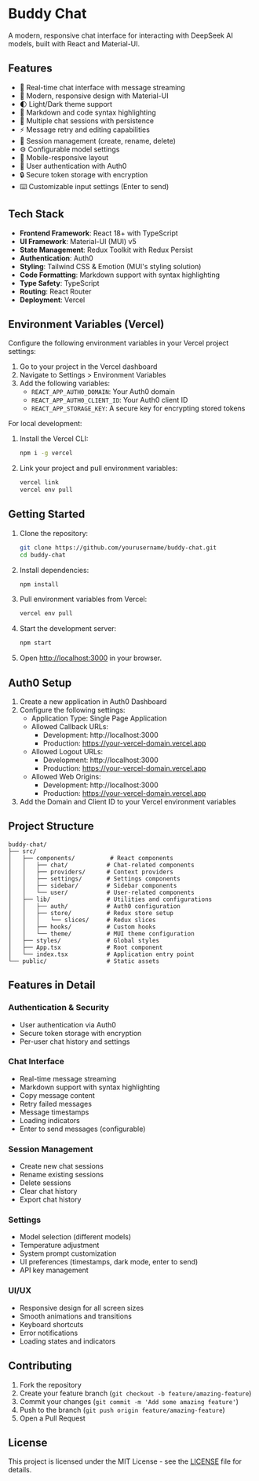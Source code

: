 # Buddy Chat

A modern, responsive chat interface for interacting with DeepSeek AI models, built with React and Material-UI.

## Features

- 💬 Real-time chat interface with message streaming
- 🎨 Modern, responsive design with Material-UI
- 🌓 Light/Dark theme support
- 📝 Markdown and code syntax highlighting
- 💾 Multiple chat sessions with persistence
- ⚡ Message retry and editing capabilities
- 🔄 Session management (create, rename, delete)
- ⚙️ Configurable model settings
- 📱 Mobile-responsive layout
- 🔐 User authentication with Auth0
- 🔒 Secure token storage with encryption
- ⌨️ Customizable input settings (Enter to send)

## Tech Stack

- **Frontend Framework**: React 18+ with TypeScript
- **UI Framework**: Material-UI (MUI) v5
- **State Management**: Redux Toolkit with Redux Persist
- **Authentication**: Auth0
- **Styling**: Tailwind CSS & Emotion (MUI's styling solution)
- **Code Formatting**: Markdown support with syntax highlighting
- **Type Safety**: TypeScript
- **Routing**: React Router
- **Deployment**: Vercel

## Environment Variables (Vercel)

Configure the following environment variables in your Vercel project settings:

1. Go to your project in the Vercel dashboard
2. Navigate to Settings > Environment Variables
3. Add the following variables:
   - `REACT_APP_AUTH0_DOMAIN`: Your Auth0 domain
   - `REACT_APP_AUTH0_CLIENT_ID`: Your Auth0 client ID
   - `REACT_APP_STORAGE_KEY`: A secure key for encrypting stored tokens

For local development:
1. Install the Vercel CLI:
   ```bash
   npm i -g vercel
   ```
2. Link your project and pull environment variables:
   ```bash
   vercel link
   vercel env pull
   ```

## Getting Started

1. Clone the repository:
   ```bash
   git clone https://github.com/yourusername/buddy-chat.git
   cd buddy-chat
   ```

2. Install dependencies:
   ```bash
   npm install
   ```

3. Pull environment variables from Vercel:
   ```bash
   vercel env pull
   ```

4. Start the development server:
   ```bash
   npm start
   ```

5. Open [http://localhost:3000](http://localhost:3000) in your browser.

## Auth0 Setup

1. Create a new application in Auth0 Dashboard
2. Configure the following settings:
   - Application Type: Single Page Application
   - Allowed Callback URLs: 
     - Development: http://localhost:3000
     - Production: https://your-vercel-domain.vercel.app
   - Allowed Logout URLs: 
     - Development: http://localhost:3000
     - Production: https://your-vercel-domain.vercel.app
   - Allowed Web Origins: 
     - Development: http://localhost:3000
     - Production: https://your-vercel-domain.vercel.app
3. Add the Domain and Client ID to your Vercel environment variables

## Project Structure

```
buddy-chat/
├── src/
│   ├── components/          # React components
│   │   ├── chat/           # Chat-related components
│   │   ├── providers/      # Context providers
│   │   ├── settings/       # Settings components
│   │   ├── sidebar/        # Sidebar components
│   │   └── user/           # User-related components
│   ├── lib/                # Utilities and configurations
│   │   ├── auth/           # Auth0 configuration
│   │   ├── store/          # Redux store setup
│   │   │   └── slices/     # Redux slices
│   │   ├── hooks/          # Custom hooks
│   │   └── theme/          # MUI theme configuration
│   ├── styles/             # Global styles
│   ├── App.tsx             # Root component
│   └── index.tsx           # Application entry point
└── public/                 # Static assets
```

## Features in Detail

### Authentication & Security
- User authentication via Auth0
- Secure token storage with encryption
- Per-user chat history and settings

### Chat Interface
- Real-time message streaming
- Markdown support with syntax highlighting
- Copy message content
- Retry failed messages
- Message timestamps
- Loading indicators
- Enter to send messages (configurable)

### Session Management
- Create new chat sessions
- Rename existing sessions
- Delete sessions
- Clear chat history
- Export chat history

### Settings
- Model selection (different models)
- Temperature adjustment
- System prompt customization
- UI preferences (timestamps, dark mode, enter to send)
- API key management

### UI/UX
- Responsive design for all screen sizes
- Smooth animations and transitions
- Keyboard shortcuts
- Error notifications
- Loading states and indicators

## Contributing

1. Fork the repository
2. Create your feature branch (`git checkout -b feature/amazing-feature`)
3. Commit your changes (`git commit -m 'Add some amazing feature'`)
4. Push to the branch (`git push origin feature/amazing-feature`)
5. Open a Pull Request

## License

This project is licensed under the MIT License - see the [LICENSE](LICENSE) file for details.
